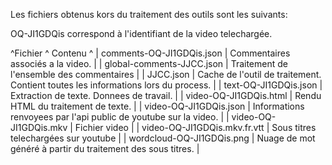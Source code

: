 Les fichiers obtenus kors du traitement des outils sont les suivants:

OQ-JI1GDQis correspond à l'identifiant de la video telechargée.

^Fichier ^ Contenu ^
| comments-OQ-JI1GDQis.json    | Commentaires associés a la video.							|
| global-comments-JJCC.json    | Traitement de l'ensemble des commentaires						|
| JJCC.json                    | Cache de l'outil de traitement. Contient toutes les informations lors du process.	|
| text-OQ-JI1GDQis.json        | Extraction de texte. Donnees de travail.						|
| video-OQ-JI1GDQis.html       | Rendu HTML du traitement de texte.							|
| video-OQ-JI1GDQis.json       | Informations renvoyees par l'api public de youtube sur la video.			|
| video-OQ-JI1GDQis.mkv        | Fichier video										|
| video-OQ-JI1GDQis.mkv.fr.vtt | Sous titres telechargées sur youtube							|
| wordcloud-OQ-JI1GDQis.png    | Nuage de mot généré à partir du traitement des sous titres. 				|
